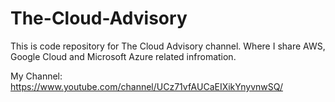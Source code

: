 # The-Cloud-Advisory

This is code repository for The Cloud Advisory channel. Where I share AWS, Google Cloud and Microsoft Azure related infromation.

My Channel: https://www.youtube.com/channel/UCz71vfAUCaEIXikYnyvnwSQ/
